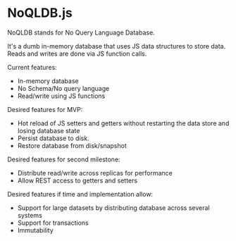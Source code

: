# NoQLDB.js

NoQLDB stands for No Query Language Database.

It's a dumb in-memory database that uses JS data structures to store data.
Reads and writes are done via JS function calls.

Current features:
- In-memory database
- No Schema/No query language
- Read/write using JS functions

Desired features for MVP:
- Hot reload of JS setters and getters without restarting the data store and losing database state
- Persist database to disk.
- Restore database from disk/snapshot

Desired features for second milestone:
- Distribute read/write across replicas for performance
- Allow REST access to getters and setters

Desired features if time and implementation allow:
- Support for large datasets by distributing database across several systems
- Support for transactions
- Immutability